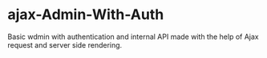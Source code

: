 # ajax-Admin-With-Auth
Basic wdmin with authentication and internal API made with the help of Ajax request and server side rendering.
